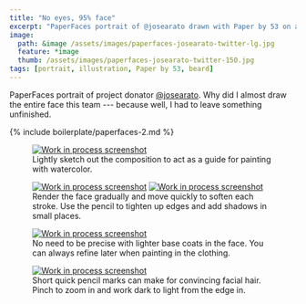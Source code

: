 ```yaml
---
title: "No eyes, 95% face"
excerpt: "PaperFaces portrait of @josearato drawn with Paper by 53 on an iPad."
image: 
  path: &image /assets/images/paperfaces-josearato-twitter-lg.jpg 
  feature: *image
  thumb: /assets/images/paperfaces-josearato-twitter-150.jpg
tags: [portrait, illustration, Paper by 53, beard]
---
```


PaperFaces portrait of project donator [@josearato](http://twitter.com/josearato). Why did I almost draw the entire face this team --- because well, I had to leave something unfinished.

{% include boilerplate/paperfaces-2.md %}

<figure>
  <a href="{{ site.url }}/assets/images/paperfaces-josearato-process-1-lg.jpg"><img src="{{ site.url }}/assets/images/paperfaces-josearato-process-1-600.jpg" alt="Work in process screenshot"></a>
  <figcaption>Lightly sketch out the composition to act as a guide for painting with watercolor.</figcaption>
</figure>
<figure class="half">
  <a href="{{ site.url }}/assets/images/paperfaces-josearato-process-2-lg.jpg"><img src="{{ site.url }}/assets/images/paperfaces-josearato-process-2-600.jpg" alt="Work in process screenshot"></a>
  <a href="{{ site.url }}/assets/images/paperfaces-josearato-process-3-lg.jpg"><img src="{{ site.url }}/assets/images/paperfaces-josearato-process-3-600.jpg" alt="Work in process screenshot"></a>
  <figcaption>Render the face gradually and move quickly to soften each stroke. Use the pencil to tighten up edges and add shadows in small places.</figcaption>
</figure>
<figure>
  <a href="{{ site.url }}/assets/images/paperfaces-josearato-process-4-lg.jpg"><img src="{{ site.url }}/assets/images/paperfaces-josearato-process-4-600.jpg" alt="Work in process screenshot"></a>
  <figcaption>No need to be precise with lighter base coats in the face. You can always refine later when painting in the clothing.</figcaption>
</figure>
<figure>
  <a href="{{ site.url }}/assets/images/paperfaces-josearato-process-5-lg.jpg"><img src="{{ site.url }}/assets/images/paperfaces-josearato-process-5-600.jpg" alt="Work in process screenshot"></a>
  <figcaption>Short quick pencil marks can make for convincing facial hair. Pinch to zoom in and work dark to light from the edge in.</figcaption>
</figure>